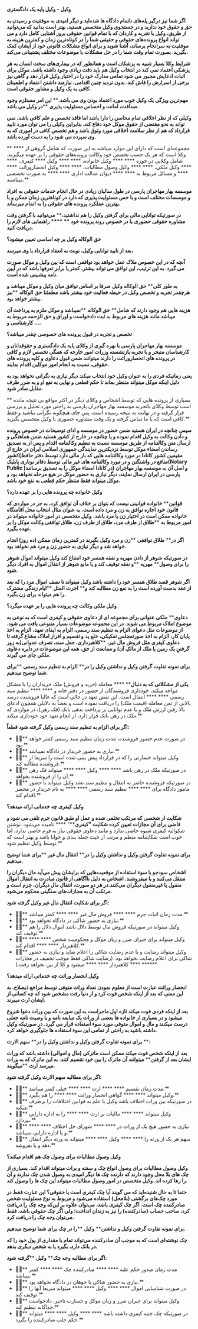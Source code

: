 **وکیل - وکیل پایه یک دادگستری**

**اگر شما نیز درگیر پله‌های ناتمام دادگاه ها شده‌اید و دیگر امیدی به موفقیت و رسیدن به حق و حقوق خود ندارید و در جستجوی وکیل متخصص هستید، بهتر است بدانید که می‌توانید از طریق، وکیل با تجربه و کاردان که با تمام قوانین حقوقی بروز آشنایی کامل دارد و  می تواند انواع پرونده‌های حقوقی و حقیقی شما را در کوتاه‌ترین زمان و کمترین هزینه به موفقیت به سرانجام برساند، آشنا شوید و برای انواع مشکلات قانونی خود از ایشان کمک بگیرید. بصورت تمام وقت شما را در حل مشکلات با موضوعات مختلف پشتیبانی می‌کند.**

**شرایط وکلا بسیار شبیه به پزشکان است و همانطور که در بیماری‌های سخت انسان به هر پزشکی اعتماد نمی کند در انتخاب وکیل هم باید دقت زیادی وجود داشته باشد. موکل برای اثبات ادعایش مجبور می شود تمامی مدارک خود را در اختیار وکیل قرار دهد و گاهی نیز برخی از اسرارش را فاش کند. بدون تردید چنین اقدامی، نیازمند داشتن اعتماد و اطمینان کافی به یک وکیل و مشاور حقوقی است.**

**مهم‌ترین ویژگی یک وکیل خوب مورد اعتماد بودن وی می باشد.****   ****این امر مستلزم وجود صداقت، امانت و احساس مسئولیت پذیری****   ****در وکیل می باشد.**

**وکیلی که از نظر اخلاقی تمام محاسن را دارا باشد اما فاقد تخصص و علم کافی باشد، نمی تواند به نحو مقتضی از حقوق موکل خود دفاع کند. بنابراین وکیلی را می توان مورد تایید قرارداد که هم از نظر سلامت اخلاقی مورد وثوق باشد و هم تخصص کافی در اموری که به وی سپرده می شود را به دست آورده باشد.**

** **** مجموعه‌ای است که دارای این موارد میباشد به این صورت که شامل گروهی از وکلا است که هر یک حسب تخصص خود وکالت پرونده‌های حقوقی را بر عهده میگیرند. شامل وکلایی در حوزه **** **** وکیل خانواده، **** **** وکیل **** کیفری، **** **** وکیل ملکی، **** **** وکیل وصول مطالبات، **** **** وکیل انحصاروراثت **** **** و مسائل مربوط به **** **** دیوان عدالت اداری **** **** به صورت تخصصی میباشند.**

**موسسه بهار مهاجران پارسی در طول سالیان زیادی در حال انجام خدمات حقوقی به افراد و موسسات مختلف است و با حس مسئولیت پذیری که دارد در کوتاهترین زمان ممکن و با بهترین عملکرد پرونده های حقوقی را به اتمام میرساند.**

**در صورتیکه توانایی مالی برای گرفتن وکیل را هم نداشتید،****   ****می‌توانید با گرفتن وقت****   ****مشاوره حقوقی حضوری****   ****یا****    ****در خصوص****   ****روند پرونده خود**  ** **** راهنمایی های لازم را دریافت کنید.**

**حق الوکاله وکیل بر چه اساسی تعیین میشود؟**

**بعد از تایید توانایی وکیل، نوبت به انعقاد قرارداد با وی میرسد،**

**آنچه که در این خصوص ملاک عمل خواهد بود توافقی است که بین وکیل و موکل صورت می گیرد. به این ترتیب، این توافق می تواند بیشتر، کمتر یا برابر تعرفها باشد که در آیین نامه پیشبینی شده است.**

**به طور کلی****   ****حق الوکاله وکیل****   ****صرفا بر اساس توافق میان وکیل و موکل میباشد و هرچقدر تجربه و تخصص وکیل در حیطه فعالیت خود بیشتر باشد مطمئنا****   ****حق الوکاله****   ****نیز بیشتر خواهد بود.**

**هزینه هایی هم وجود دارند که شامل****   ****حق الوکاله****   ****نمیباشد و موکل ملزم به پرداخت آن میباشد مانند هزینه های مربوط به ثبت دادخواست و اوراق و حق الزحمه مربوط به کارشناسی و ....**

**تخصص و تجربه در قبول پرونده های خصوصی چقدر میباشد؟**

**موسسه بهار مهاجران پارسی با بهره گیری از وکلای پایه یک دادگستری و حقوقدانان و کارشناسان متبحر و با تجربه بازنشسته وزرات امور خارجه که همگی تخصص لازم و کافی در پرونده های انحصاروراثت را دارند میتوانند ضمن قبول دعاوی و کلیه پرونده های حقوقی، نسبت به انجام امور موکلین اقدام نمایند.**

**یعنی زمانیکه فردی را به عنوان وکیل خود انتخاب میکند دیگر نیازی به نگرانی نخواهد بود به دلیل اینکه موکل میتواند منتظر بماند تا حکم قطعی و نهایی به نفع او و به ضرر طرف مقابل صادر شود.**

** بسیاری از پرونده هایی که توسط اشخاص و وکلای دیگر در اکثر مواقع بی نتیجه مانده است توسط وکلای باتجربه موسسه بهار مهاجران پارسی به راحتی مورد تحلیل و بررسی قرار گرفته و در نهایت به نتیجه رسیده است. پس جای هیچگونه نگرانی نباشید و فقط کافی است که با ما تماس گرفته و یک وقت مشاوره حضوری با وکیل متخصص بگیرید.**

**سپس چنانچه در ایران هستید ضمن حضور در موسسه و ادای توضیحات در خصوص پرونده و دادن وکالت به وکیل اقدام نموده و یا چنانچه در خارج از کشور هستید ضمن هماهنگی و ارسال متن وکالتنامه از طریق موسسه نسبت به تنظیم وکالتنامه اقدام و پس از به تصدیق رساندن امضاء موکل توسط نزدیکترین نمایندگی جمهوری اسلامی ایران در خارج از کشور(مقیمین کشور کانادا در مورد وکالتنامه هایی که بار مالی دارد توسط دفتر حافظ منافع در واشنگتن و در مورد وکالتنامه های غیر مالی توسط دفاتر نوتاری پابلیک(Notary Public )در کانادا امضاء موکل را به تصدیق برسانند) و اصل آن به موسسه بهار مهاجران پارسی در ایران ارسال نمایند، دیگر نیازی به حضور موکل در هیچ مرحله نخواهد بود و موکل میتواند فقط منتظر حکم قطعی به نفع خود باشد.**

**وکیل خانواده چه پرونده هایی را بر عهده دارد؟**

**قوانین****   ****خانواده****   ****قوانینی نیست که بتوان بر خلاف آن توافق کرد، به‌ جز در مواردی که قانون خود اجازه توافق به زن و مرد داده است. به عنوان مثال انتخاب محل اقامتگاه خانواده ممکن است در اختیار زن یا مرد باشد.****   ****وکیل متخصص در امور خانواده****   ****میتواند در امور مربوط به****   ****طلاق از طرف مرد، طلاق از طرف زن، طلاق توافقی وکالت موکل را بر عهده بگیرد.**

**اگر در****   ****طلاق توافقی****  ****زن و مرد وکیل بگیرند در کمترین زمان ممکن (ده روز) انجام خواهد شد و دیگر نیازی به حضور زن و مرد هم نخواهد بود.**

**در صورتیکه شوهر از دادن مهریه و نفقه همسر خود امتناع کند وکیل میتواند اموال شوهر را برای وصول****   ****مهریه****   ****و نفقه توقیف کند و یا مانع شوهر از انتقال اموال به افراد دیگر شود.**

**اگر شوهر قصد طلاق همسر خود را داشته باشد وکیل میتواند تا نصف اموال مرد را که بعد از عقد بدست آورده است را به نفع زن مطالبه کند و****   ****اجرت المثل****   ****ایام زندگی مشترک را هم میتواند برای زن بگیرد.**

**وکیل ملکی وکالت چه پرونده هایی را بر عهده میگرد؟**

**دعاوی****   ****ملکی****   ****عنوانی برای مجموعه ای از دعاوی حقوقی و کیفری است که به نوعی به موضوع املاک مربوط می شوند. در این مجموعه موضوعات بسیار متنوعی یافت می شود. از موضوعات مثل دعوای****   ****الزام به تنظیم سند رسمی، الزام به ایفای تعهد،****   ****الزام به اخذ پایان کار، الزام به اخذ صورتمجلس تفکیکی،****   ****خلع ید****   ****و تقسیم و افراز املاک مشاع گرفته تا****   ****دعاوی کیفری****   ****مثل فروش مال غیر،****  ****کلاهبرداری، جعل سند، تصرف عدوانی(****به زور گرفتنِ یک زمین یا ملک از مالکِ آن****) و ممانعت از حق، همه این موضوعات در دایره دعاوی ملکی جای می گیرند.**

**برای نمونه تفاوت گرفتن وکیل و نداشتن وکیل را در****   ****الزام به تنظیم سند رسمی****   ****برای شما توضیح میدهیم.**

**یکی از مشکلاتی که به دنبال****   **** معامله (خرید و فروش) ملک خریداران را با مشکل مواجه میکند، خودداری فروشندگان از حضور در دفتر خانه و **** **** تنظیم سند رسمی **** **** انتقال است. این نقض تعهد در حالی است که غالبا فروشنده درصد بالایی از ثمن معامله (قیمت ملک) را دریافت نموده است و بعضاً به دلایلی همچون ادعای بالا رفتن ارزش ملک و یا عدم توانایی بر پرداخت بدهی بانک (فک رهن)، در مواردی که ملک در رهن بانک قرار دارد، از انجام تعهد خود خودداری میکند.**

**اگر برای الزام به تنظیم سند رسمی وکیل گرفته شود قطعاً:**

- ****** در صورت عدم حضور فروشنده، مدت زمان تنظیم سند رسمی کمتر خواهد بود.**
- ****** نیازی به حضور خریدار در دادگاه نمیباشد.**
- ****** وکیل میتواند خسارتی را که در قرارداد پیش بینی شده است را سریعا از فروشنده مطالبه کند.**
- ****** در صورتیکه ملک در رهن باشد **** **** وکیل **** **** میتواند فک رهن آن را از فروشنده بخواهد.**
- ****** در صورتیکه فروشنده حاضر به انتقال و تنظیم سند نشد وکیل میتواند با حضور مامور دادگاه برای **** **** تنظیم سند رسمی **** **** به نام خریدار در محضر اقدام کند.**

**وکیل کیفری چه خدماتی ارائه میدهد؟**

**شکایت از شخصی که مرتکب تخلفی شده و عمل او طبق قانون جرم تلقی می شود و قاضی برای آن مجازات تعیین کرده شکایت &quot;کیفری****&quot; **** نامیده می‌شود. نوشتن شکوائیه کیفری شیوه خاصی ندارد و مانند دعاوی حقوقی نیاز به فرم خاصی ندارد، اما خوب است شکایتنامه منظم و مرتب از حیث جمله بندی و خوانا باشد و بهتر است که توسط وکیل تنظیم شود.**

**برای نمونه تفاوت گرفتن وکیل و نداشتن وکیل را در****   ****انتقال مال غیر****   ****برای شما توضیح میدهیم.**

**اشخاص سودجو با سوء استفاده از موقعیت‌هایی که برایشان پیش می‌آید مال دیگران را منتقل می‌کنند و یا میفروشند. اشخاص به دلیل ناآگاهی از قانون مبادرت به انتقال اموال منقول یا غیرمنقول دیگران می‌کنند.در هر دو صورت، انتقال مال دیگران، جرم است و مرتکب آن به مجازات‌های سنگینی محکوم می‌شود.**

**اگر برای شکایت انتقال مال غیر وکیل گرفته شود:**

- ****** مدت زمان اثبات جرم **** **** فروش مال غیر **** **** کمتر میباشد.**
- ****** نیازی به حضور شاکی در دادگاه نخواهد بود.**
- ****** وکیل میتواند در صورتیکه فروش مال توسط دلال باشد اموال دلال را هم توقیف کند.**
- ****** وکیل میتواند برای جبران ضرر و زیان موکل و محکومیت شخص **** **** کلاهبردار **** **** اقدام کند.**
- ****** وکیل میتواند رضایت و یا عدم رضایت شاکی را اعلام نماید و نیازی به حضور شاکی برای اعلام رضایت نخواهد بود. (رضایت شاکی فقط موجب تخفیف در مجازات **** **** کلاهبردار **** **** میشود و کلا از بین نخواهد رفت.)**

**وکیل انحصار وراثت چه خدماتی ارائه میدهد؟**

**انحصار وراثت عبارت است از معلوم نمودن تعداد وراث متوفی توسط مراجع ذیصلاح. به این معنی که بعد از اینکه شخص فوت کرد و از دنیا رفت مشخص شود که چه کسانی از ایشان ارث میبرند.**

**بعد از اینکه فردی فوت میکند تازه اول ماجراست به این صورت که بین وراث دعوا شروع میشود و در بسیاری از خانواده ها بعضی از وراث یک مبایعه نامه و یا وصیت نامه جعلی درست میکنند و مال و اموال متوفی مورد سوء استفاده قرار می گیرد. در صورتیکه وکیل داشته باشید به راحتی از تمامی این سوء استفاده ها جلوگیری خواهد کرد.**

**برای نمونه تفاوت گرفتن وکیل و نداشتن وکیل را در****   ****سهم الارث****   ****:**

**بعد از اینکه شخص فوت میکند ممکن است ماترکی (مال و اموالی) داشته باشد که وراث ایشان بعد از گرفتن****  ****میتوانند آن ماترک را بین خود تقسیم کنند. به این ماترک که به وراث میرسد****   ****ارث****   ****میگویند.**

**اگر برای مطالبه سهم الارث وکیل گرفته شود:**

- ****** مدت زمان تقسیم **** **** ارث **** **** خیلی کمتر میباشد.**
- ****** وکیل میتواند **** **** گواهی انحصار وراثت **** **** را هم بگیرد.**
- ****** در صورتیکه بین وراث اختلاف باشد وکیل با علم به قوانین اختلافات را برطرف میکند.**
- ****** وکیل میتواند **** **** مالیات بر ارث **** **** را به اداره دارایی بپردازد.**
- ****** نیازی به حضور هیچ یک از وراث در **** **** شورای حل اختلاف **** **** و یا اداره دارایی نمیباشد.**
- ****** سهم هر یک از ورثه را **** **** وکیل **** **** میتواند به ورثه دیگر انتقال دهد و یا بفروشد.**

**وکیل وصول مطالبات برای وصول چک هم اقدام میکند؟**

**وکیل وصول مطالبات برای وصول انواع چک و سفته و برات میتواند اقدام کند. بسیاری از چک های بلا محل وجود دارند که دارنده چک ها دیگر امیدی به وصول شدن چک ندارند و آن را رها کرده اند. وکیل متخصص در امور وصول مطالبات میتواند این چک ها را وصول کند.**

**حتما تا به حال شنیده‌اید که می گویند آیا چک کیفری است یا حقوقی؟ این عبارت فقط در مورد چک‌های برگشتی (بلامحل) استفاده می‌شود و مربوط به نوع مسئولیت شخص صادرکننده چک است. اگر چک کیفری باشد، می‌توان علاوه بر این‌که وجه چک را دریافت کرد، صاحب حساب (صادرکننده) را نیز به زندان انداخت؛ ولی اگر چک حقوقی باشد، فقط می‌توان وجه چک را دریافت کرد.**

**برای نمونه تفاوت گرفتن وکیل و نداشتن****   ****وکیل****   ****را در چک برای شما توضیح میدهیم.**

**چک نوشته‌ای است که به موجب آن صادر‌کننده می‌تواند تمام یا مقداری از پول خود را که در بانک دارد، بگیرد یا به شخص دیگری بدهد.**

**اگر برای مطالبه وجه چک****   ****وکیل****   ****گرفته شود:**

- ****** مدت زمان صدور حکم علیه **** **** صادرکننده چک **** **** کمتر میباشد.**
- ****** نیازی به حضور شاکی یا خوهان در دادگاه نخواهد بود.**
- ****** در صورت شناسایی اموال **** **** وکیل **** **** میتواند سریعا آنها را توقیف کند.**
- ****** وکیل میتواند برای جبران ضرر و زیان موکل و خسارت تاخیر، دادخواست جداگانه تنظیم کند.**
- ****** در صورتیکه چک جنبه کیفری داشته باشد **** **** وکیل **** **** میتواند حکم جلب صادرکننده را بگیرد.**